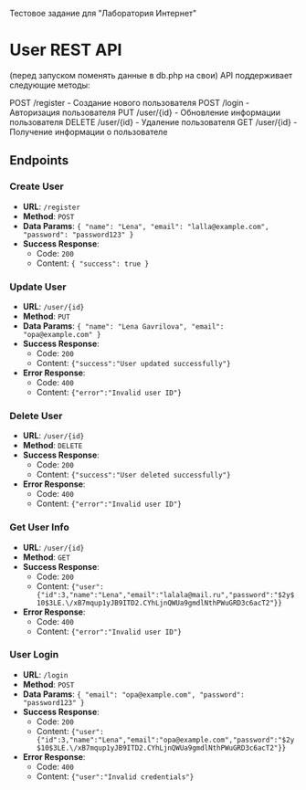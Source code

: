 Тестовое задание для "Лаборатория Интернет" 

# User REST API
(перед запуском поменять данные в db.php на свои)
API поддерживает следующие методы:

POST /register - Создание нового пользователя
POST /login - Авторизация пользователя
PUT /user/{id} - Обновление информации пользователя
DELETE /user/{id} - Удаление пользователя
GET /user/{id} - Получение информации о пользователе

## Endpoints

### Create User
- **URL**: `/register`
- **Method**: `POST`
- **Data Params**: `{ "name": "Lena", "email": "lalla@example.com", "password": "password123" }`
- **Success Response**:
    - Code: `200`
    - Content: `{ "success": true }`


### Update User
- **URL**: `/user/{id}`
- **Method**: `PUT`
- **Data Params**: `{ "name": "Lena Gavrilova", "email": "opa@example.com" }`
- **Success Response**:
    - Code: `200`
    - Content: `{"success":"User updated successfully"}`
- **Error Response**:
  - Code: `400`
  - Content: `{"error":"Invalid user ID"}`

### Delete User
- **URL**: `/user/{id}`
- **Method**: `DELETE`
- **Success Response**:
    - Code: `200`
    - Content: `{"success":"User deleted successfully"}`
- **Error Response**:
  - Code: `400`
  - Content: `{"error":"Invalid user ID"}`

### Get User Info
- **URL**: `/user/{id}`
- **Method**: `GET`
- **Success Response**:
    - Code: `200`
    - Content: `{"user":{"id":3,"name":"Lena","email":"lalala@mail.ru","password":"$2y$10$3LE.\/xB7mqup1yJB9ITD2.CYhLjnQWUa9gmdlNthPWuGRD3c6acT2"}}`
- **Error Response**:
  - Code: `400`
  - Content: `{"error":"Invalid user ID"}`

### User Login
- **URL**: `/login`
- **Method**: `POST`
- **Data Params**: `{ "email": "opa@example.com", "password": "password123" }`
- **Success Response**:
    - Code: `200`
    - Content: `{"user":{"id":3,"name":"Lena","email":"opa@example.com","password":"$2y$10$3LE.\/xB7mqup1yJB9ITD2.CYhLjnQWUa9gmdlNthPWuGRD3c6acT2"}}`
- **Error Response**:
    - Code: `400`
    - Content: `{"user":"Invalid credentials"}`

